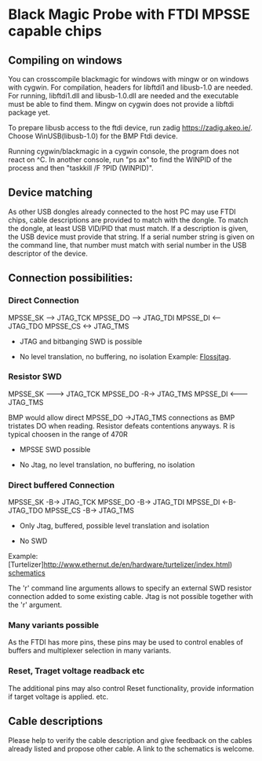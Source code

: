 # Black Magic Probe with FTDI MPSSE capable chips

## Compiling on windows

You can crosscompile blackmagic for windows with mingw or on windows
with cygwin. For compilation, headers for libftdi1 and libusb-1.0 are
needed. For running, libftdi1.dll and libusb-1.0.dll are needed and
the executable must be able to find them. Mingw on cygwin does not provide
a libftdi package yet.

To prepare libusb access to the ftdi device, run zadig https://zadig.akeo.ie/.
Choose WinUSB(libusb-1.0) for the BMP Ftdi device.

Running cygwin/blackmagic in a cygwin console, the program does not react
on ^C. In another console, run "ps ax" to find the WINPID of the process
and then "taskkill /F ?PID (WINPID)".

## Device matching
As other USB dongles already connected to the host PC may use FTDI chips,
cable descriptions are provided to match with the dongle.
To match the dongle, at least USB VID/PID  that must match.
If a description is given, the USB device must provide that string. If a
serial number string is given on the command line, that number must match
with serial number in the USB descriptor of the device.

## Connection possibilities:

### Direct Connection
 MPSSE_SK --> JTAG_TCK
 MPSSE_DO --> JTAG_TDI
 MPSSE_DI <-- JTAG_TDO
 MPSSE_CS <-> JTAG_TMS

+ JTAG and bitbanging SWD is possible
- No level translation, no buffering, no isolation
Example: [Flossjtag](https://randomprojects.org/wiki/Floss-JTAG).

### Resistor SWD
 MPSSE_SK ---> JTAG_TCK
 MPSSE_DO -R-> JTAG_TMS
 MPSSE_DI <--- JTAG_TMS

BMP would allow direct MPSSE_DO ->JTAG_TMS connections as BMP tristates DO
when reading. Resistor defeats contentions anyways. R is typical choosen
in the range of 470R

+ MPSSE SWD possible
- No Jtag, no level translation, no buffering, no isolation

### Direct buffered Connection
 MPSSE_SK -B-> JTAG_TCK
 MPSSE_DO -B-> JTAG_TDI
 MPSSE_DI <-B- JTAG_TDO
 MPSSE_CS -B-> JTAG_TMS

+ Only Jtag, buffered, possible level translation and isolation
- No SWD

Example: [Turtelizer]http://www.ethernut.de/en/hardware/turtelizer/index.html)
[schematics](http://www.ethernut.de/pdf/turtelizer20c-schematic.pdf)

The 'r' command line arguments allows to specify an external SWD
resistor connection added to some existing cable. Jtag is not possible
together with the 'r' argument.

### Many variants possible
As the FTDI has more pins, these pins may be used to control
enables of buffers and multiplexer selection in many variants.

### Reset, Traget voltage readback etc
The additional pins may also control Reset functionality, provide
information if target voltage is applied. etc.

## Cable descriptions
Please help to verify the cable description and give feedback on the
cables already listed and propose other cable. A link to the schematics
is welcome.
